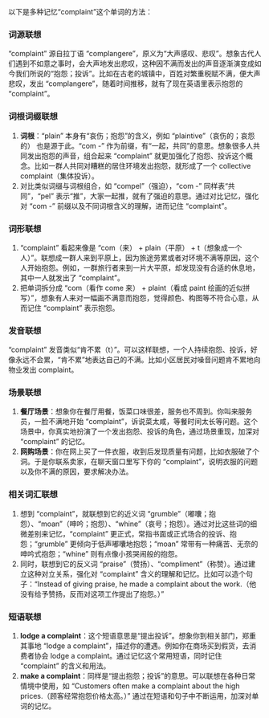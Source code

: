 以下是多种记忆“complaint”这个单词的方法：

### 词源联想
“complaint” 源自拉丁语 “complangere”，原义为“大声感叹、悲叹”。想象古代人们遇到不如意之事时，会大声地发出悲叹，这种因不满而发出的声音逐渐演变成如今我们所说的“抱怨；投诉”。比如在古老的城镇中，百姓对繁重税赋不满，便大声悲叹，发出 “complangere”，随着时间推移，就有了现在英语里表示抱怨的 “complaint”。

### 词根词缀联想
1. **词根**：“plain” 本身有“哀伤；抱怨”的含义，例如 “plaintive”（哀伤的；哀怨的） 也是源于此。“com -” 作为前缀，有“一起，共同”的意思。想象很多人共同发出抱怨的声音，组合起来 “complaint” 就更加强化了抱怨、投诉这个概念。比如一群人共同对糟糕的居住环境发出抱怨，就形成了一个 collective complaint（集体投诉）。
2. 对比类似词缀与词根组合，如 “compel”（强迫），“com -” 同样表“共同”，“pel” 表示“推”，大家一起推，就有了强迫的意思。通过对比记忆，强化对 “com -” 前缀以及不同词根含义的理解，进而记住 “complaint”。

### 词形联想
1. “complaint” 看起来像是 “com（来） + plain（平原） + t（想象成一个人）”。联想成一群人来到平原上，因为旅途劳累或者对环境不满等原因，这个人开始抱怨。例如，一群旅行者来到一片大平原，却发现没有合适的休息地，其中一人就发出了 “complaint”。
2. 把单词拆分成 “com（看作 come 来） + plaint（看成 paint 绘画的近似拼写）”，想象有人来对一幅画不满意而抱怨，觉得颜色、构图等不符合心意，从而记住 “complaint” 表示抱怨。

### 发音联想
“complaint” 发音类似“肯不累（t）”。可以这样联想，一个人持续抱怨、投诉，好像永远不会累，“肯不累”地表达自己的不满。比如小区居民对噪音问题肯不累地向物业发出 complaint。

### 场景联想
1. **餐厅场景**：想象你在餐厅用餐，饭菜口味很差，服务也不周到。你叫来服务员，一脸不满地开始 “complaint”，诉说菜太咸，等餐时间太长等问题。这个场景中，你真实地扮演了一个发出抱怨、投诉的角色，通过场景重现，加深对 “complaint” 的记忆。
2. **网购场景**：你在网上买了一件衣服，收到后发现质量有问题，比如衣服破了个洞。于是你联系卖家，在聊天窗口里写下你的 “complaint”，说明衣服的问题以及你不满的原因，要求解决办法。

### 相关词汇联想
1. 想到 “complaint”，就联想到它的近义词 “grumble”（嘟囔；抱怨）、“moan”（呻吟；抱怨）、“whine”（哀号；抱怨）。通过对比这些词的细微差别来记忆，“complaint” 更正式，常指书面或正式场合的投诉、抱怨；“grumble” 更倾向于低声嘟囔地抱怨；“moan” 常带有一种痛苦、无奈的呻吟式抱怨；“whine” 则有点像小孩哭闹般的抱怨。
2. 同时，联想到它的反义词 “praise”（赞扬）、“compliment”（称赞）。通过建立这种对立关系，强化对 “complaint” 含义的理解和记忆。比如可以造个句子：“Instead of giving praise, he made a complaint about the work.（他没有给予赞扬，反而对这项工作提出了抱怨。）”

### 短语联想
1. **lodge a complaint**：这个短语意思是“提出投诉”。想象你到相关部门，郑重其事地 “lodge a complaint”，描述你的遭遇。例如你在商场买到假货，去消费者协会 lodge a complaint。通过记忆这个常用短语，同时记住 “complaint” 的含义和用法。
2. **make a complaint**：同样是“提出抱怨；投诉”的意思。可以联想在各种日常情境中使用，如 “Customers often make a complaint about the high prices.（顾客经常抱怨价格太高。）” 通过在短语和句子中不断运用，加深对单词的记忆。 